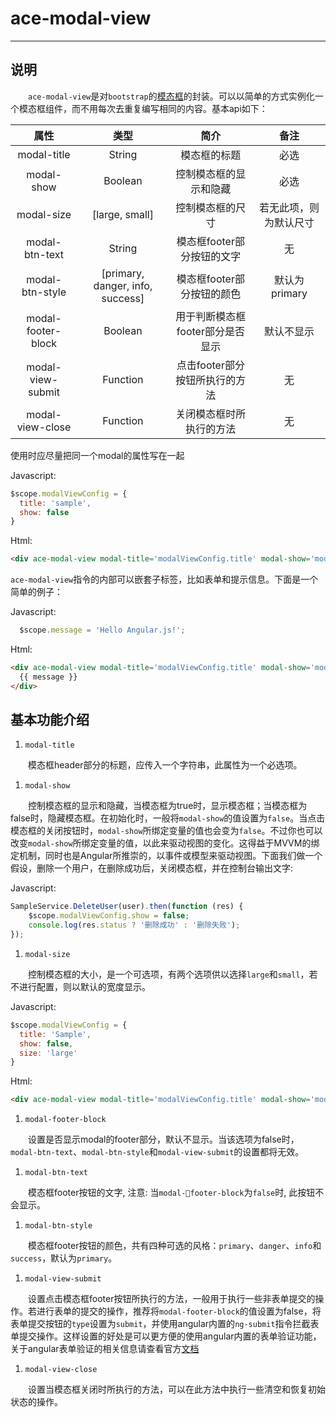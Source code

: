 # ace-modal-view

---

## 说明

　　`ace-modal-view`是对`bootstrap`的[模态框](http://v3.bootcss.com/javascript/#modals)的封装。可以以简单的方式实例化一个模态框组件，而不用每次去重复编写相同的内容。基本api如下：

|     属性       |              类型                |         简介         |     备注    |
|:-------------:|:-------------------------------:|:--------------------:|:----------:|
|modal-title    |             String              |      模态框的标题      |    必选     |
|modal-show     |            Boolean              |  控制模态框的显示和隐藏  |    必选     |
|modal-size     |         [large, small]          |     控制模态框的尺寸    |若无此项，则为默认尺寸|
|modal-btn-text |             String              |模态框footer部分按钮的文字|      无     |
|modal-btn-style|[primary, danger, info, success] |模态框footer部分按钮的颜色| 默认为primary |
|modal-footer-block|         Boolean              |用于判断模态框footer部分是否显示| 默认不显示 |
|modal-view-submit|         Function              |点击footer部分按钮所执行的方法|     无      |
|modal-view-close|          Function              |关闭模态框时所执行的方法   |      无        |

使用时应尽量把同一个modal的属性写在一起

Javascript:

```javascript
$scope.modalViewConfig = {
  title: 'sample',
  show: false
}
```

Html:

```html
<div ace-modal-view modal-title='modalViewConfig.title' modal-show='modalViewConfig.show'></div>
```

`ace-modal-view`指令的内部可以嵌套子标签，比如表单和提示信息。下面是一个简单的例子：

Javascript:

```javascript
  $scope.message = 'Hello Angular.js!';
```

Html:

```html
<div ace-modal-view modal-title='modalViewConfig.title' modal-show='modalViewConfig.show'>
  {{ message }}
</div>
```

## 基本功能介绍

1. `modal-title`

  　　模态框header部分的标题，应传入一个字符串，此属性为一个必选项。

1. `modal-show`

  　　控制模态框的显示和隐藏，当模态框为true时，显示模态框；当模态框为false时，隐藏模态框。在初始化时，一般将`modal-show`的值设置为`false`。当点击模态框的关闭按钮时，`modal-show`所绑定变量的值也会变为`false`。不过你也可以改变`modal-show`所绑定变量的值，以此来驱动视图的变化。这得益于MVVM的绑定机制，同时也是Angular所推崇的，以事件或模型来驱动视图。下面我们做一个假设，删除一个用户，在删除成功后，关闭模态框，并在控制台输出文字:

  Javascript:

  ```javascript
  SampleService.DeleteUser(user).then(function (res) {
      $scope.modalViewConfig.show = false;
      console.log(res.status ? '删除成功' : '删除失败');
  });
  ```

1. `modal-size`

  　　控制模态框的大小，是一个可选项，有两个选项供以选择`large`和`small`，若不进行配置，则以默认的宽度显示。

  Javascript:

  ```javascript
  $scope.modalViewConfig = {
    title: 'Sample',
    show: false,
    size: 'large'
  }
  ```

  Html:

  ```html
  <div ace-modal-view modal-title='modalViewConfig.title' modal-show='modalViewConfig.show' modal-size='modalViewConfig.size'></div>
  ```

1. `modal-footer-block`

  　　设置是否显示modal的footer部分，默认不显示。当该选项为false时，`modal-btn-text`、`modal-btn-style`和`modal-view-submit`的设置都将无效。

1. `modal-btn-text`

  　　模态框footer按钮的文字, 注意: 当`modal-footer-block`为`false`时, 此按钮不会显示。

1. `modal-btn-style`

  　　模态框footer按钮的颜色，共有四种可选的风格：`primary`、`danger`、`info`和`success`，默认为`primary`。

1. `modal-view-submit`

  　　设置点击模态框footer按钮所执行的方法，一般用于执行一些非表单提交的操作。若进行表单的提交的操作，推荐将`modal-footer-block`的值设置为false，将表单提交按钮的`type`设置为`submit`，并使用angular内置的`ng-submit`指令拦截表单提交操作。这样设置的好处是可以更方便的使用angular内置的表单验证功能，关于angular表单验证的相关信息请查看官方[文档](https://docs.angularjs.org/api/ng/directive/form)

1. `modal-view-close`

  　　设置当模态框关闭时所执行的方法，可以在此方法中执行一些清空和恢复初始状态的操作。
